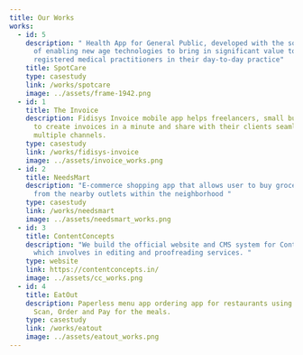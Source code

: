 ```yaml
---
title: Our Works
works:
  - id: 5
    description: " Health App for General Public, developed with the sole intention
      of enabling new age technologies to bring in significant value to
      registered medical practitioners in their day-to-day practice"
    title: SpotCare
    type: casestudy
    link: /works/spotcare
    image: ../assets/frame-1942.png
  - id: 1
    title: The Invoice
    description: Fidisys Invoice mobile app helps freelancers, small business owners
      to create invoices in a minute and share with their clients seamlessly via
      multiple channels.
    type: casestudy
    link: /works/fidisys-invoice
    image: ../assets/invoice_works.png
  - id: 2
    title: NeedsMart
    description: "E-commerce shopping app that allows user to buy groceries online
      from the nearby outlets within the neighborhood "
    type: casestudy
    link: /works/needsmart
    image: ../assets/needsmart_works.png
  - id: 3
    title: ContentConcepts
    description: "We build the official website and CMS system for Content Concepts
      which involves in editing and proofreading services. "
    type: website
    link: https://contentconcepts.in/
    image: ../assets/cc_works.png
  - id: 4
    title: EatOut
    description: Paperless menu app ordering app for restaurants using QR code.
      Scan, Order and Pay for the meals.
    type: casestudy
    link: /works/eatout
    image: ../assets/eatout_works.png
---
```

